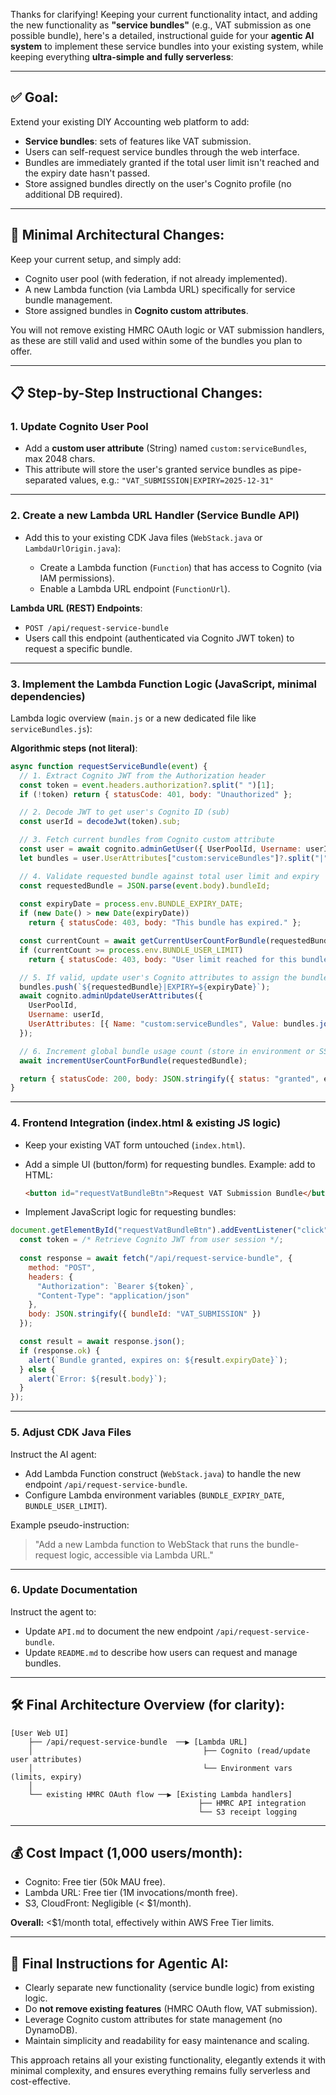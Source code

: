 Thanks for clarifying! Keeping your current functionality intact, and adding the new functionality as **"service bundles"** (e.g., VAT submission as one possible bundle), here's a detailed, instructional guide for your **agentic AI system** to implement these service bundles into your existing system, while keeping everything **ultra-simple and fully serverless**:

---

## ✅ **Goal:**

Extend your existing DIY Accounting web platform to add:

* **Service bundles**: sets of features like VAT submission.
* Users can self-request service bundles through the web interface.
* Bundles are immediately granted if the total user limit isn't reached and the expiry date hasn't passed.
* Store assigned bundles directly on the user's Cognito profile (no additional DB required).

---

## 🚧 **Minimal Architectural Changes:**

Keep your current setup, and simply add:

* Cognito user pool (with federation, if not already implemented).
* A new Lambda function (via Lambda URL) specifically for service bundle management.
* Store assigned bundles in **Cognito custom attributes**.

You will not remove existing HMRC OAuth logic or VAT submission handlers, as these are still valid and used within some of the bundles you plan to offer.

---

## 📋 **Step-by-Step Instructional Changes:**

### 1. **Update Cognito User Pool**

* Add a **custom user attribute** (String) named `custom:serviceBundles`, max 2048 chars.
* This attribute will store the user's granted service bundles as pipe-separated values, e.g.:
  `"VAT_SUBMISSION|EXPIRY=2025-12-31"`

---

### 2. **Create a new Lambda URL Handler (Service Bundle API)**

* Add this to your existing CDK Java files (`WebStack.java` or `LambdaUrlOrigin.java`):

    * Create a Lambda function (`Function`) that has access to Cognito (via IAM permissions).
    * Enable a Lambda URL endpoint (`FunctionUrl`).

**Lambda URL (REST) Endpoints**:

* `POST /api/request-service-bundle`
* Users call this endpoint (authenticated via Cognito JWT token) to request a specific bundle.

---

### 3. **Implement the Lambda Function Logic (JavaScript, minimal dependencies)**

Lambda logic overview (`main.js` or a new dedicated file like `serviceBundles.js`):

**Algorithmic steps (not literal)**:

```javascript
async function requestServiceBundle(event) {
  // 1. Extract Cognito JWT from the Authorization header
  const token = event.headers.authorization?.split(" ")[1];
  if (!token) return { statusCode: 401, body: "Unauthorized" };

  // 2. Decode JWT to get user's Cognito ID (sub)
  const userId = decodeJwt(token).sub;

  // 3. Fetch current bundles from Cognito custom attribute
  const user = await cognito.adminGetUser({ UserPoolId, Username: userId });
  let bundles = user.UserAttributes["custom:serviceBundles"]?.split("|") || [];

  // 4. Validate requested bundle against total user limit and expiry
  const requestedBundle = JSON.parse(event.body).bundleId;
  
  const expiryDate = process.env.BUNDLE_EXPIRY_DATE;
  if (new Date() > new Date(expiryDate))
    return { statusCode: 403, body: "This bundle has expired." };

  const currentCount = await getCurrentUserCountForBundle(requestedBundle);
  if (currentCount >= process.env.BUNDLE_USER_LIMIT)
    return { statusCode: 403, body: "User limit reached for this bundle." };

  // 5. If valid, update user's Cognito attributes to assign the bundle
  bundles.push(`${requestedBundle}|EXPIRY=${expiryDate}`);
  await cognito.adminUpdateUserAttributes({
    UserPoolId,
    Username: userId,
    UserAttributes: [{ Name: "custom:serviceBundles", Value: bundles.join("|") }]
  });

  // 6. Increment global bundle usage count (store in environment or SSM)
  await incrementUserCountForBundle(requestedBundle);

  return { statusCode: 200, body: JSON.stringify({ status: "granted", expiryDate }) };
}
```

---

### 4. **Frontend Integration (index.html & existing JS logic)**

* Keep your existing VAT form untouched (`index.html`).

* Add a simple UI (button/form) for requesting bundles.
  Example: add to HTML:

  ```html
  <button id="requestVatBundleBtn">Request VAT Submission Bundle</button>
  ```

* Implement JavaScript logic for requesting bundles:

```js
document.getElementById("requestVatBundleBtn").addEventListener("click", async () => {
  const token = /* Retrieve Cognito JWT from user session */;
  
  const response = await fetch("/api/request-service-bundle", {
    method: "POST",
    headers: {
      "Authorization": `Bearer ${token}`,
      "Content-Type": "application/json"
    },
    body: JSON.stringify({ bundleId: "VAT_SUBMISSION" })
  });

  const result = await response.json();
  if (response.ok) {
    alert(`Bundle granted, expires on: ${result.expiryDate}`);
  } else {
    alert(`Error: ${result.body}`);
  }
});
```

---

### 5. **Adjust CDK Java Files**

Instruct the AI agent:

* Add Lambda Function construct (`WebStack.java`) to handle the new endpoint `/api/request-service-bundle`.
* Configure Lambda environment variables (`BUNDLE_EXPIRY_DATE`, `BUNDLE_USER_LIMIT`).

Example pseudo-instruction:

> "Add a new Lambda function to WebStack that runs the bundle-request logic, accessible via Lambda URL."

---

### 6. **Update Documentation**

Instruct the agent to:

* Update `API.md` to document the new endpoint `/api/request-service-bundle`.
* Update `README.md` to describe how users can request and manage bundles.

---

## 🛠️ **Final Architecture Overview (for clarity):**

```
[User Web UI]
    ├── /api/request-service-bundle  ──▶ [Lambda URL]
    │                                      ├── Cognito (read/update user attributes)
    │                                      └── Environment vars (limits, expiry)
    │
    └── existing HMRC OAuth flow ──▶ [Existing Lambda handlers]
                                          ├── HMRC API integration
                                          └── S3 receipt logging
```

---

## 💰 **Cost Impact (1,000 users/month)**:

* Cognito: Free tier (50k MAU free).
* Lambda URL: Free tier (1M invocations/month free).
* S3, CloudFront: Negligible (< \$1/month).

**Overall:** <\$1/month total, effectively within AWS Free Tier limits.

---

## 🚀 **Final Instructions for Agentic AI:**

* Clearly separate new functionality (service bundle logic) from existing logic.
* Do **not remove existing features** (HMRC OAuth flow, VAT submission).
* Leverage Cognito custom attributes for state management (no DynamoDB).
* Maintain simplicity and readability for easy maintenance and scaling.

This approach retains all your existing functionality, elegantly extends it with minimal complexity, and ensures everything remains fully serverless and cost-effective.
